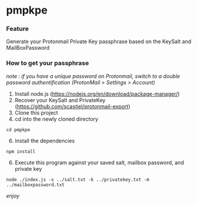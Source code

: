 # pmpkpe

### Feature

Generate your Protonmail Private Key passphrase based on the KeySalt and MailBoxPassword

### How to get your passphrase

*note : if you have a unique password on Protonmail, switch to a double password authentification (ProtonMail > Settings > Account)*

1. Install node.js (https://nodejs.org/en/download/package-manager/)
2. Recover your KeySalt and PrivateKey (https://github.com/scastiel/protonmail-export)
3. Clone this project
4. cd into the newly cloned directory

```
cd pmpkpe
```

6. Install the dependencies

```
npm install
```

6. Execute this program against your saved salt, mailbox password, and private key

```
node ./index.js -s ../salt.txt -k ../privatekey.txt -m ../mailboxpassword.txt
```

*enjoy*



